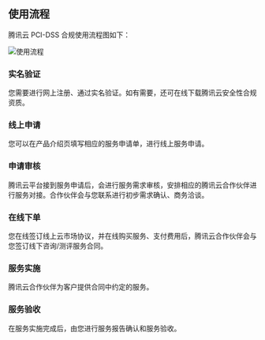 ## 使用流程
腾讯云 PCI-DSS 合规使用流程图如下：

![使用流程](//mc.qcloudimg.com/static/img/7b1ecfa5c143c9267fdfcd4940806c06/image.png)

### 实名验证
您需要进行网上注册、通过实名验证。如有需要，还可在线下载腾讯云安全性合规资质。
### 线上申请
您可以在产品介绍页填写相应的服务申请单，进行线上服务申请。
### 申请审核
腾讯云平台接到服务申请后，会进行服务需求审核，安排相应的腾讯云合作伙伴进行服务对接。合作伙伴会与您联系进行初步需求确认、商务洽谈。
### 在线下单
您在线签订线上云市场协议，并在线购买服务、支付费用后，腾讯云合作伙伴会与您签订线下咨询/测评服务合同。
### 服务实施
腾讯云合作伙伴为客户提供合同中约定的服务。
### 服务验收
在服务实施完成后，由您进行服务报告确认和服务验收。
